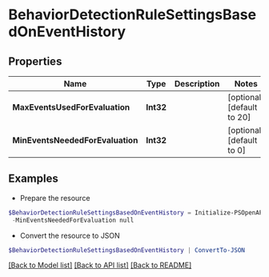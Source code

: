# BehaviorDetectionRuleSettingsBasedOnEventHistory
## Properties

Name | Type | Description | Notes
------------ | ------------- | ------------- | -------------
**MaxEventsUsedForEvaluation** | **Int32** |  | [optional] [default to 20]
**MinEventsNeededForEvaluation** | **Int32** |  | [optional] [default to 0]

## Examples

- Prepare the resource
```powershell
$BehaviorDetectionRuleSettingsBasedOnEventHistory = Initialize-PSOpenAPIToolsBehaviorDetectionRuleSettingsBasedOnEventHistory  -MaxEventsUsedForEvaluation null `
 -MinEventsNeededForEvaluation null
```

- Convert the resource to JSON
```powershell
$BehaviorDetectionRuleSettingsBasedOnEventHistory | ConvertTo-JSON
```

[[Back to Model list]](../README.md#documentation-for-models) [[Back to API list]](../README.md#documentation-for-api-endpoints) [[Back to README]](../README.md)

